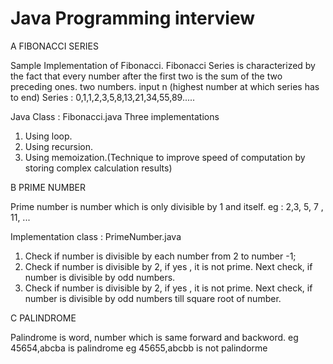 # Java Programming interview 

A FIBONACCI SERIES

Sample Implementation of Fibonacci. Fibonacci Series is characterized by the fact that
every number after the first two is the sum of the two preceding ones. two
numbers. input n (highest number at which series has to end) Series :
0,1,1,2,3,5,8,13,21,34,55,89..... 

Java Class : Fibonacci.java
Three implementations 
1. Using loop. 
2. Using recursion. 
3. Using memoization.(Technique to improve speed of
   computation by storing complex calculation results)
   


B PRIME NUMBER

Prime number is number which is only divisible by 1 and itself.
eg : 2,3, 5, 7 , 11, ...

Implementation class : PrimeNumber.java

1. Check if number is divisible by each number from 2 to number -1;
2. Check if number is divisible by 2, if yes , it is not prime. 
	Next check, if number is divisible by odd numbers.
3. Check if number is divisible by 2, if yes , it is not prime. 
	Next check, if number is divisible by odd numbers till square root of number.
	
	
C PALINDROME
  
  Palindrome is word, number which is same forward and backword.
  eg 45654,abcba  is palindrome
  eg 45655,abcbb is not palindorme


